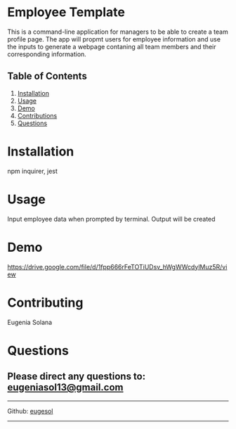 
# Employee Template  

This is a command-line application for managers to be able to create a team profile page. The app will propmt users for employee information and use the inputs to generate a webpage contaning all team members and their corresponding information.
    
## Table of Contents
    
1. [Installation](#installation)
2. [Usage](#usage)
3. [Demo](#demo)
4. [Contributions](#contributions)
5. [Questions](#questions)

    
# Installation
npm inquirer, jest
# Usage
Input employee data when prompted by terminal. Output will be created 
# Demo
https://drive.google.com/file/d/1fpp666rFeTOTiUDsv_hWgWWcdylMuz5R/view
# Contributing
Eugenia Solana
# Questions
Please direct any questions to: eugeniasol13@gmail.com
---
---
Github: [eugesol](https://github.com/eugesol)

---
